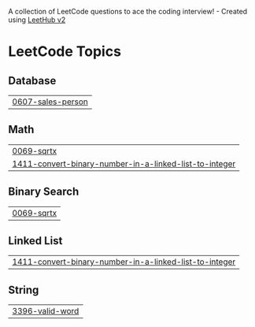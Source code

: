 A collection of LeetCode questions to ace the coding interview! - Created using [LeetHub v2](https://github.com/arunbhardwaj/LeetHub-2.0)
<!---LeetCode Topics Start-->
# LeetCode Topics
## Database
|  |
| ------- |
| [0607-sales-person](https://github.com/Rohitchaubey4922/Leetcode/tree/master/0607-sales-person) |
## Math
|  |
| ------- |
| [0069-sqrtx](https://github.com/Rohitchaubey4922/Leetcode/tree/master/0069-sqrtx) |
| [1411-convert-binary-number-in-a-linked-list-to-integer](https://github.com/Rohitchaubey4922/Leetcode/tree/master/1411-convert-binary-number-in-a-linked-list-to-integer) |
## Binary Search
|  |
| ------- |
| [0069-sqrtx](https://github.com/Rohitchaubey4922/Leetcode/tree/master/0069-sqrtx) |
## Linked List
|  |
| ------- |
| [1411-convert-binary-number-in-a-linked-list-to-integer](https://github.com/Rohitchaubey4922/Leetcode/tree/master/1411-convert-binary-number-in-a-linked-list-to-integer) |
## String
|  |
| ------- |
| [3396-valid-word](https://github.com/Rohitchaubey4922/Leetcode/tree/master/3396-valid-word) |
<!---LeetCode Topics End-->